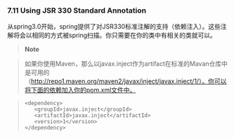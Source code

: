 ### 7.11 Using JSR 330 Standard Annotation

从spring3.0开始，spring提供了对JSR330标准注解的支持（依赖注入）。这些注解将会以相同的方式被spring扫描。你只需要在你的类中有相关的类就可以。

>**Note**

>如果你使用Maven，那么以javax.inject作为artifact在标准的Mavan仓库中是可用的（http://repo1.maven.org/maven2/javax/inject/javax.inject/1/）。你可以将下面的依赖加入你的pom.xml文件中。

>```
><dependency>
>    <groupId>javax.inject</groupId>
>    <artifactId>javax.inject</artifactId>
>    <version>1</version>
></dependency>
>```